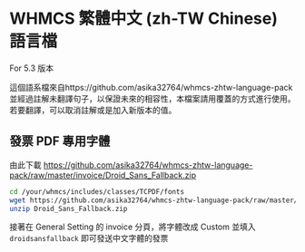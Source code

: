 # WHMCS 繁體中文 (zh-TW Chinese) 語言檔

For 5.3 版本

這個語系檔來自https://github.com/asika32764/whmcs-zhtw-language-pack 並經過註解未翻譯句子，以保證未來的相容性，本檔案請用覆蓋的方式進行使用。
若要翻譯，可以取消註解或是加入新版本的值。

## 發票 PDF 專用字體

由此下載 https://github.com/asika32764/whmcs-zhtw-language-pack/raw/master/invoice/Droid_Sans_Fallback.zip

``` bash
cd /your/whmcs/includes/classes/TCPDF/fonts
wget https://github.com/asika32764/whmcs-zhtw-language-pack/raw/master/invoice/Droid_Sans_Fallback.zip
unzip Droid_Sans_Fallback.zip
```

接著在 General Setting 的 invoice 分頁，將字體改成 Custom 並填入 `droidsansfallback` 即可發送中文字體的發票

